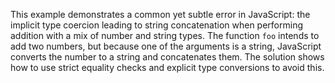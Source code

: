 This example demonstrates a common yet subtle error in JavaScript: the implicit type coercion leading to string concatenation when performing addition with a mix of number and string types.  The function `foo` intends to add two numbers, but because one of the arguments is a string, JavaScript converts the number to a string and concatenates them.  The solution shows how to use strict equality checks and explicit type conversions to avoid this.